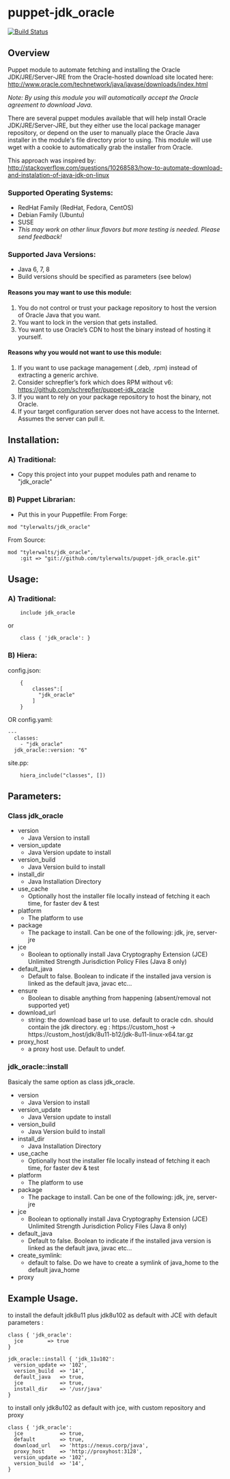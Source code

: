 # puppet-jdk_oracle

[![Build Status](https://travis-ci.org/tylerwalts/puppet-jdk_oracle.png?branch=master)](https://travis-ci.org/tylerwalts/puppet-jdk_oracle)

## Overview

Puppet module to automate fetching and installing the Oracle JDK/JRE/Server-JRE from the Oracle-hosted download site located here: http://www.oracle.com/technetwork/java/javase/downloads/index.html

_Note:  By using this module you will automatically accept the Oracle agreement to download Java._

There are several puppet modules available that will help install Oracle JDK/JRE/Server-JRE, but they either use the local package manager repository, or depend on the user to manually place the Oracle Java installer in the module's file directory prior to using.  This module will use wget with a cookie to automatically grab the installer from Oracle.

This approach was inspired by: http://stackoverflow.com/questions/10268583/how-to-automate-download-and-instalation-of-java-jdk-on-linux

### Supported Operating Systems:
* RedHat Family (RedHat, Fedora, CentOS)
* Debian Family (Ubuntu)
* SUSE
* _This may work on other linux flavors but more testing is needed.  Please send feedback!_

### Supported Java Versions:
* Java 6, 7, 8
* Build versions should be specified as parameters (see below)

#### Reasons you may want to use this module:

1. You do not control or trust your package repository to host the version of Oracle Java that you want.
1. You want to lock in the version that gets installed.
1. You want to use Oracle’s CDN to host the binary instead of hosting it yourself.

#### Reasons why you would not want to use this module:

1. If you want to use package management (.deb, .rpm) instead of extracting a generic archive.
  1. Consider schrepfler’s fork which does RPM without v6:  https://github.com/schrepfler/puppet-jdk_oracle
1. If you want to rely on your package repository to host the binary, not Oracle.
1. If your target configuration server does not have access to the Internet.  Assumes the server can pull it.


## Installation:

### A) Traditional:
* Copy this project into your puppet modules path and rename to "jdk_oracle"

### B) Puppet Librarian:
* Put this in your Puppetfile:
From Forge:
```
mod "tylerwalts/jdk_oracle"
```

From Source:
```
mod "tylerwalts/jdk_oracle",
    :git => "git://github.com/tylerwalts/puppet-jdk_oracle.git"
```


## Usage:

### A)  Traditional:
```
    include jdk_oracle
```
or
```
    class { 'jdk_oracle': }
```


### B) Hiera:
config.json:
```
    {
        classes":[
          "jdk_oracle"
        ]
    }
```
OR
config.yaml:
```
---
  classes:
    - "jdk_oracle"
  jdk_oracle::version: "6"
```

site.pp:
```
    hiera_include("classes", [])
```


## Parameters:
### Class jdk_oracle
* version
    *  Java Version to install
* version_update
    *  Java Version update to install
* version_build
    *  Java Version build to install
*  install_dir
    *  Java Installation Directory
*  use_cache
    *  Optionally host the installer file locally instead of fetching it each time, for faster dev & test
*  platform
    *  The platform to use
*  package
    *  The package to install. Can be one of the following: jdk, jre, server-jre
*  jce
    * Boolean to optionally install Java Cryptography Extension (JCE) Unlimited Strength Jurisdiction Policy Files (Java 8 only)
*  default_java
    * Default to false. Boolean to indicate if the installed java version is linked as the default java, javac etc...
*  ensure
    * Boolean to disable anything from happening (absent/removal not supported yet)
*  download_url
    * string: the download base url to use. default to oracle cdn. should contain the jdk directory. eg : https://custom_host -> https://custom_host/jdk/8u11-b12/jdk-8u11-linux-x64.tar.gz
* proxy_host
    * a proxy host use. Default to undef.
    
### jdk_oracle::install
Basicaly the same option as class jdk_oracle.
* version
    *  Java Version to install
* version_update
    *  Java Version update to install
* version_build
    *  Java Version build to install
*  install_dir
    *  Java Installation Directory
*  use_cache
    *  Optionally host the installer file locally instead of fetching it each time, for faster dev & test
*  platform
    *  The platform to use
*  package
    *  The package to install. Can be one of the following: jdk, jre, server-jre
*  jce
    * Boolean to optionally install Java Cryptography Extension (JCE) Unlimited Strength Jurisdiction Policy Files (Java 8 only)
*  default_java
    * Default to false. Boolean to indicate if the installed java version is linked as the default java, javac etc...
*  create_symlink:
    * default to false. Do we have to create a symlink of java_home to the default java_home
*  proxy

## Example Usage.

to install the default jdk8u11 plus jdk8u102 as default with JCE with default parameters :

```puppet
class { 'jdk_oracle':
  jce        => true
}

jdk_oracle::install { 'jdk_11u102':
  version_update => '102',
  version_build  => '14',
  default_java   => true,
  jce            => true,
  install_dir    => '/usr/java'
}
```

to install only jdk8u102 as default with jce, with custom repository and proxy
```puppet
class { 'jdk_oracle':
  jce            => true,
  default        => true,
  download_url   => 'https://nexus.corp/java',
  proxy_host     => 'http://proxyhost:3128',
  version_update => '102',
  version_build  => '14',
}
```




